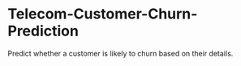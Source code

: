 # Telecom-Customer-Churn-Prediction
Predict whether a customer is likely to churn based on their details.
